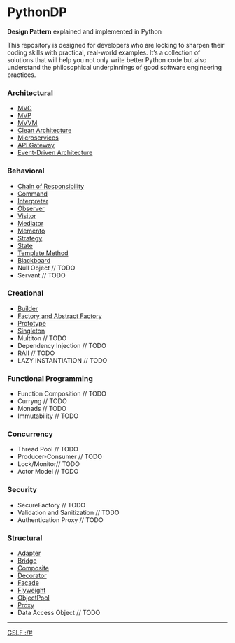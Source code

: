 # PythonDP
**Design Pattern** explained and implemented in Python

This repository is designed for developers who are looking to sharpen their coding skills with practical, real-world examples. It’s a collection of solutions that will help you not only write better Python code but also understand the philosophical underpinnings of good software engineering practices.

### Architectural
- [MVC](/Architectural/MVC/README.md)
- [MVP](/Architectural/MVP/README.md)
- [MVVM](Architectural/MVVM/README.md)
- [Clean Architecture](Architectural/CleanArchitecture/README.md)
- [Microservices](Architectural/Microservices/README.md)
- [API Gateway](Architectural/APIGateway/README.md)
- [Event-Driven Architecture](Architectural/EventDriven/README.md)



### Behavioral
- [Chain of Responsibility](/Behavioral/ChainResponsibility/README.md)
- [Command](/Behavioral/Command/README.md)
- [Interpreter](/Behavioral/Interpreter/README.md)
- [Observer](/Behavioral/Observer/README.md)
- [Visitor](/Behavioral/Visitor/README.md)
- [Mediator](/Behavioral/Mediator/README.md)
- [Memento](/Behavioral/Memento/README.md)
- [Strategy](/Behavioral/Strategy/README.md)
- [State](/Behavioral/State/README.md)
- [Template Method](/Behavioral/Template/README.md)
- [Blackboard](/Behavioral/Blackboard/README.md)
- Null Object // TODO
- Servant // TODO



### Creational
- [Builder](/Creational/Builder/README.md)
- [Factory and Abstract Factory](/Creational/Factory/README.md)
- [Prototype](/Creational/Prototype/README.md)
- [Singleton](/Creational/Singleton/README.md)
- Multiton // TODO
- Dependency Injection // TODO
- RAII // TODO
- LAZY INSTANTIATION // TODO

### Functional Programming
- Function Composition // TODO 
- Curryng // TODO
- Monads // TODO
- Immutability // TODO

### Concurrency
- Thread Pool // TODO 
- Producer-Consumer // TODO
- Lock/Monitor// TODO
- Actor Model // TODO 

### Security
- SecureFactory // TODO
- Validation and Sanitization // TODO
- Authentication Proxy // TODO

### Structural
- [Adapter](/Structural/Adapter/README.md)
- [Bridge](/Structural/Bridge/README.md)
- [Composite](/Structural/Composite/README.md)
- [Decorator](/Structural/Decorator/README.md)
- [Facade](/Structural/Facade/README.md)
- [Flyweight](/Structural/Flyweight/README.md)
- [ObjectPool](/Structural/ObjectPool/README.md)
- [Proxy](/Structural/Proxy/README.md)
- Data Access Object // TODO

---

[GSLF :/#](https://gslf.it)


